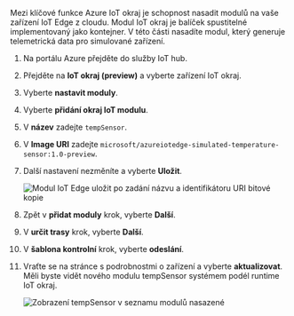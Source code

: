 Mezi klíčové funkce Azure IoT okraj je schopnost nasadit modulů na vaše zařízení IoT Edge z cloudu. Modul IoT okraj je balíček spustitelné implementovaný jako kontejner. V této části nasadíte modul, který generuje telemetrická data pro simulované zařízení. 

1. Na portálu Azure přejděte do služby IoT hub.
1. Přejděte na **IoT okraj (preview)** a vyberte zařízení IoT okraj.
1. Vyberte **nastavit moduly**.
1. Vyberte **přidání okraj IoT modulu**.
1. V **název** zadejte `tempSensor`. 
1. V **Image URI** zadejte `microsoft/azureiotedge-simulated-temperature-sensor:1.0-preview`. 
1. Další nastavení nezměníte a vyberte **Uložit**.

   ![Modul IoT Edge uložit po zadání názvu a identifikátoru URI bitové kopie](./media/iot-edge-deploy-module/name-image.png)

1. Zpět v **přidat moduly** krok, vyberte **Další**.
1. V **určit trasy** krok, vyberte **Další**.
1. V **šablona kontrolní** krok, vyberte **odeslání**.
1. Vraťte se na stránce s podrobnostmi o zařízení a vyberte **aktualizovat**. Měli byste vidět nového modulu tempSensor systémem podél runtime IoT okraj. 

   ![Zobrazení tempSensor v seznamu modulů nasazené][1]

<!-- Images -->
[1]: ../articles/iot-edge/media/tutorial-simulate-device-windows/view-module.png